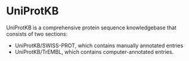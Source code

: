 # UniProtKB

UniProtKB is a comprehensive protein sequence knowledgebase that consists of two sections: 
- UniProtKB/SWISS-PROT, which contains manually annotated entries
- UniProtKB/TrEMBL, which contains computer-annotated entries.
